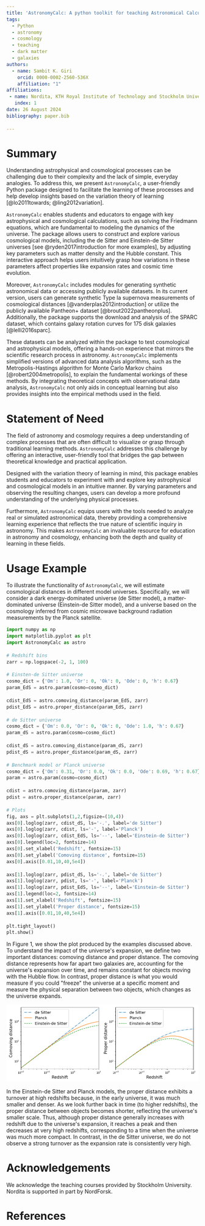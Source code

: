 ```yaml
---
title: 'AstronomyCalc: A python toolkit for teaching Astronomical Calculations and Data Analysis methods'
tags:
  - Python
  - astronomy
  - cosmology
  - teaching
  - dark matter
  - galaxies
authors:
  - name: Sambit K. Giri
    orcid: 0000-0002-2560-536X
    affiliation: "1" 
affiliations:
 - name: Nordita, KTH Royal Institute of Technology and Stockholm University, Hannes Alf\'vens v\"ag 12, SE-106 91 Stockholm, Sweden
   index: 1
date: 26 August 2024
bibliography: paper.bib

---
```


# Summary

Understanding astrophysical and cosmological processes can be challenging due to their complexity and the lack of simple, everyday analogies. To address this, we present `AstronomyCalc`, a user-friendly Python package designed to facilitate the learning of these processes and help develop insights based on the variation theory of learning [@lo2011towards; @ling2012variation].

`AstronomyCalc` enables students and educators to engage with key astrophysical and cosmological calculations, such as solving the Friedmann equations, which are fundamental to modeling the dynamics of the universe. The package allows users to construct and explore various cosmological models, including the de Sitter and Einstein-de Sitter universes [see @ryden2017introduction for more examples], by adjusting key parameters such as matter density and the Hubble constant. This interactive approach helps users intuitively grasp how variations in these parameters affect properties like expansion rates and cosmic time evolution.

Moreover, `AstronomyCalc` includes modules for generating synthetic astronomical data or accessing publicly available datasets. In its current version, users can generate synthetic Type Ia supernova measurements of cosmological distances [@vanderplas2012introduction] or utilize the publicly available Pantheon+ dataset [@brout2022pantheonplus]. Additionally, the package supports the download and analysis of the SPARC dataset, which contains galaxy rotation curves for 175 disk galaxies [@lelli2016sparc].

These datasets can be analyzed within the package to test cosmological and astrophysical models, offering a hands-on experience that mirrors the scientific research process in astronomy. `AstronomyCalc` implements simplified versions of advanced data analysis algorithms, such as the Metropolis-Hastings algorithm for Monte Carlo Markov chains [@robert2004metropolis], to explain the fundamental workings of these methods. By integrating theoretical concepts with observational data analysis, `AstronomyCalc` not only aids in conceptual learning but also provides insights into the empirical methods used in the field.

# Statement of Need

The field of astronomy and cosmology requires a deep understanding of complex processes that are often difficult to visualize or grasp through traditional learning methods. `AstronomyCalc` addresses this challenge by offering an interactive, user-friendly tool that bridges the gap between theoretical knowledge and practical application.

Designed with the variation theory of learning in mind, this package enables students and educators to experiment with and explore key astrophysical and cosmological models in an intuitive manner. By varying parameters and observing the resulting changes, users can develop a more profound understanding of the underlying physical processes.

Furthermore, `AstronomyCalc` equips users with the tools needed to analyze real or simulated astronomical data, thereby providing a comprehensive learning experience that reflects the true nature of scientific inquiry in astronomy. This makes `AstronomyCalc` an invaluable resource for education in astronomy and cosmology, enhancing both the depth and quality of learning in these fields.

# Usage Example

To illustrate the functionality of `AstronomyCalc`, we will estimate cosmological distances in different model universes. Specifically, we will consider a dark energy-dominated universe (de Sitter model), a matter-dominated universe (Einstein-de Sitter model), and a universe based on the cosmology inferred from cosmic microwave background radiation measurements by the Planck satellite.

```python
import numpy as np 
import matplotlib.pyplot as plt
import AstronomyCalc as astro

# Redshift bins
zarr = np.logspace(-2, 1, 100)

# Einsten-de Sitter universe
cosmo_dict = {'Om': 1.0, 'Or': 0, 'Ok': 0, 'Ode': 0, 'h': 0.67}
param_EdS = astro.param(cosmo=cosmo_dict)

cdist_EdS = astro.comoving_distance(param_EdS, zarr)
pdist_EdS = astro.proper_distance(param_EdS, zarr)

# de Sitter universe
cosmo_dict = {'Om': 0.0, 'Or': 0, 'Ok': 0, 'Ode': 1.0, 'h': 0.67}
param_dS = astro.param(cosmo=cosmo_dict)

cdist_dS = astro.comoving_distance(param_dS, zarr)
pdist_dS = astro.proper_distance(param_dS, zarr)

# Benchmark model or Planck universe
cosmo_dict = {'Om': 0.31, 'Or': 0.0, 'Ok': 0.0, 'Ode': 0.69, 'h': 0.67}
param = astro.param(cosmo=cosmo_dict)

cdist = astro.comoving_distance(param, zarr)
pdist = astro.proper_distance(param, zarr)

# Plots
fig, axs = plt.subplots(1,2,figsize=(10,4))
axs[0].loglog(zarr, cdist_dS, ls='-.', label='de Sitter')
axs[0].loglog(zarr, cdist, ls='-', label='Planck')
axs[0].loglog(zarr, cdist_EdS, ls='--', label='Einstein-de Sitter')
axs[0].legend(loc=2, fontsize=14)
axs[0].set_xlabel('Redshift', fontsize=15)
axs[0].set_ylabel('Comoving distance', fontsize=15)
axs[0].axis([0.01,10,40,5e4])

axs[1].loglog(zarr, pdist_dS, ls='-.', label='de Sitter')
axs[1].loglog(zarr, pdist, ls='-', label='Planck')
axs[1].loglog(zarr, pdist_EdS, ls='--', label='Einstein-de Sitter')
axs[1].legend(loc=2, fontsize=14)
axs[1].set_xlabel('Redshift', fontsize=15)
axs[1].set_ylabel('Proper distance', fontsize=15)
axs[1].axis([0.01,10,40,5e4])

plt.tight_layout()
plt.show()

```

In Figure 1, we show the plot produced by the examples discussed above. To understand the impact of the universe's expansion, we define two important distances: comoving distance and proper distance. The comoving distance represents how far apart two galaxies are, accounting for the universe's expansion over time, and remains constant for objects moving with the Hubble flow. In contrast, proper distance is what you would measure if you could "freeze" the universe at a specific moment and measure the physical separation between two objects, which changes as the universe expands. 

![Comoving (left) and proper (right) cosmological distances for different redshisfts plotted for three model universes.](cosmo_distance.png)

In the Einstein-de Sitter and Planck models, the proper distance exhibits a turnover at high redshifts because, in the early universe, it was much smaller and denser. As we look further back in time (to higher redshifts), the proper distance between objects becomes shorter, reflecting the universe's smaller scale. Thus, although proper distance generally increases with redshift due to the universe's expansion, it reaches a peak and then decreases at very high redshifts, corresponding to a time when the universe was much more compact. In contrast, in the de Sitter universe, we do not observe a strong turnover as the expansion rate is consistently very high.

# Acknowledgements

We acknowledge the teaching courses provided by Stockholm University. Nordita is supported in part by NordForsk.

# References
